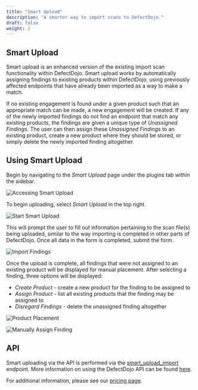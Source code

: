 ```yaml
---
title: "Smart Upload"
description: "A smarter way to import scans to DefectDojo."
draft: false
weight: 2
---
```


## Smart Upload

Smart upload is an enhanced version of the existing import scan functionality within DefectDojo. Smart upload works by automatically assigning findings to existing products within DefectDojo, using previously affected endpoints that have already been imported as a way to make a match.

If no existing engagement is found under a given product such that an appropriate match can be made, a new engagement will be created. If any of the newly imported findings do not find an endpoint that match any existing products, the findings are given a unique type of _Unassigned Findings_. The user can then assign these _Unassigned Findings_ to an existing product, create a new product where they should be stored, or simply delete the newly imported finding altogether. 

## Using Smart Upload

Begin by navigating to the _Smart Upload_ page under the plugins tab within the sidebar.

![Accessing Smart Upload](../../images/smart_upload/nav-su.png)

To begin uploading, select _Smart Upload_ in the top right.

![Start Smart Upload](../../images/smart_upload/su-upload.png)

This will prompt the user to fill out information pertaining to the scan file(s) being uploaded, similar to the way importing is completed in other parts of DefectDojo. Once all data in the form is completed, submit the form.

![Import Findings](../../images/smart_upload/su-import.png)

Once the upload is complete, all findings that were not assigned to an existing product will be displayed for manual placement. After selecting a finding, three options will be displayed:

- _Create Product_ - create a new product for the finding to be assigned to
- _Assign Product_ - list all existing products that the finding may be assigned to
- _Disregard Findings_ - delete the unassigned finding altogether

![Product Placement](../../images/smart_upload/su-placement.png)

![Manually Assign Finding](../../images/smart_upload/su-assign.png)

## API

Smart uploading via the API is performed via the [smart_upload_import](https://demo.defectdojo.org/api/v2/doc/) endpoint. More information on using the DefectDojo API can be found [here](https://documentation.defectdojo.com/integrations/api-v2-docs/). 

For additional information, please see our [pricing page](https://www.defectdojo.com/pricing).
